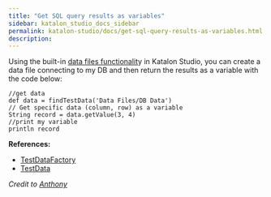 ```yaml
---
title: "Get SQL query results as variables" 
sidebar: katalon_studio_docs_sidebar
permalink: katalon-studio/docs/get-sql-query-results-as-variables.html 
description: 
---
```

Using the built-in [data files functionalit](https://docs.katalon.com/display/KD/Manage+Test+Data)y in Katalon Studio, you can create a data file connecting to my DB and then return the results as a variable with the code below:

```
//get data
def data = findTestData('Data Files/DB Data')
// Get specific data (column, row) as a variable
String record = data.getValue(3, 4)
//print my variable
println record

```

**References:**

*   [TestDataFactory](https://api-docs.katalon.com/com/kms/katalon/core/testdata/TestDataFactory.html)
*   [TestData](https://api-docs.katalon.com/com/kms/katalon/core/testdata/TestData.html)

_Credit to [Anthony](https://forum.katalon.com/discussion/6817/get-sql-query-results-as-variables#Comment_15812)_